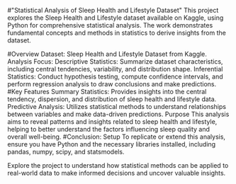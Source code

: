 #"Statistical Analysis of Sleep Health and Lifestyle Dataset"
This project explores the Sleep Health and Lifestyle dataset available on Kaggle, using Python for comprehensive statistical analysis. The work demonstrates fundamental concepts and methods in statistics to derive insights from the dataset.

#Overview
Dataset: Sleep Health and Lifestyle Dataset from Kaggle.
Analysis Focus:
Descriptive Statistics: Summarize dataset characteristics, including central tendencies, variability, and distribution shape.
Inferential Statistics: Conduct hypothesis testing, compute confidence intervals, and perform regression analysis to draw conclusions and make predictions.
#Key Features
Summary Statistics: Provides insights into the central tendency, dispersion, and distribution of sleep health and lifestyle data.
Predictive Analysis: Utilizes statistical methods to understand relationships between variables and make data-driven predictions.
Purpose
This analysis aims to reveal patterns and insights related to sleep health and lifestyle, helping to better understand the factors influencing sleep quality and overall well-being.
#Conclusion:
Setup
To replicate or extend this analysis, ensure you have Python and the necessary libraries installed, including pandas, numpy, scipy, and statsmodels.

Explore the project to understand how statistical methods can be applied to real-world data to make informed decisions and uncover valuable insights.
